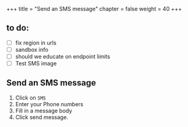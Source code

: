 +++
title = "Send an SMS message"
chapter = false
weight = 40
+++

## to do:
- [ ] fix region in urls
- [ ] sandbox info
- [ ] should we educate on endpoint limits
- [ ] Test SMS image

## Send an SMS message

1. Click on `SMS`
2. Enter your Phone numbers
3. Fill in a message body
4. Click send message.
